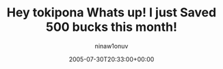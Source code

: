 ---
title: 'Hey tokipona Whats up! I just Saved 500 bucks this month!'
posts: 1
hash: 't439'
author: 'ninaw1onuv'
date: 2005-07-30T20:33:00+00:00
sources:
  - http://forums.tokipona.org/viewtopic.php%3Ft=439.html
---